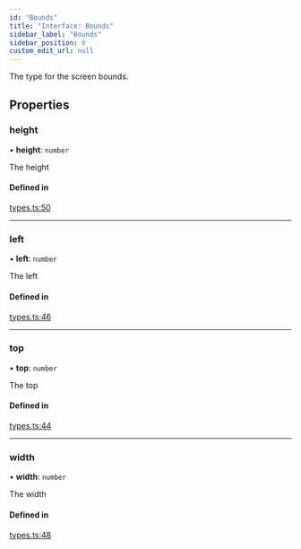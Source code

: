 ```yaml
---
id: "Bounds"
title: "Interface: Bounds"
sidebar_label: "Bounds"
sidebar_position: 0
custom_edit_url: null
---
```


The type for the screen bounds.

## Properties

### height

• **height**: `number`

The height

#### Defined in

[types.ts:50](https://github.com/rob-blackbourn/jetblack-map/blob/62d5ba9/src/types.ts#L50)

___

### left

• **left**: `number`

The left

#### Defined in

[types.ts:46](https://github.com/rob-blackbourn/jetblack-map/blob/62d5ba9/src/types.ts#L46)

___

### top

• **top**: `number`

The top

#### Defined in

[types.ts:44](https://github.com/rob-blackbourn/jetblack-map/blob/62d5ba9/src/types.ts#L44)

___

### width

• **width**: `number`

The width

#### Defined in

[types.ts:48](https://github.com/rob-blackbourn/jetblack-map/blob/62d5ba9/src/types.ts#L48)
